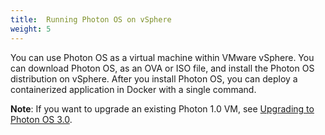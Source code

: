 ```yaml
---
title:  Running Photon OS on vSphere
weight: 5
---
```


You can use Photon OS as a virtual machine within VMware vSphere. You can download Photon OS, as an OVA or ISO file, and install the Photon OS distribution on vSphere. After you install Photon OS, you can deploy a containerized application in Docker with a single command.

**Note**: If you want to upgrade an existing Photon 1.0 VM, see [Upgrading to Photon OS 3.0](../upgrading-to-photon-os-3/). 


